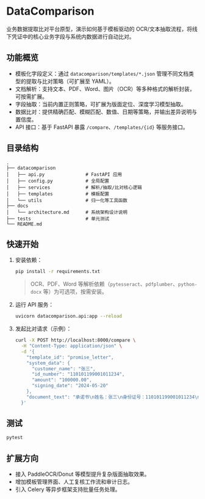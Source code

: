 # DataComparison

业务数据提取比对平台原型，演示如何基于模板驱动的 OCR/文本抽取流程，将线下凭证中的核心业务字段与系统内数据进行自动比对。

## 功能概览
- 模板化字段定义：通过 `datacomparison/templates/*.json` 管理不同文档类型的提取与比对策略（可扩展至 YAML）。
- 文档解析：支持文本、PDF、Word、图片（OCR）等多种格式的解析封装，可按需扩展。
- 字段抽取：当前内置正则策略，可扩展为版面定位、深度学习模型抽取。
- 数据比对：提供精确匹配、模糊匹配、数值、日期等策略，并输出差异说明与置信度。
- API 接口：基于 FastAPI 暴露 `/compare`、`/templates/{id}` 等服务接口。

## 目录结构
```
.
├── datacomparison
│   ├── api.py               # FastAPI 应用
│   ├── config.py            # 全局配置
│   ├── services             # 解析/抽取/比对核心逻辑
│   ├── templates            # 模板配置
│   └── utils                # 归一化等工具函数
├── docs
│   └── architecture.md      # 系统架构设计说明
├── tests                    # 单元测试
└── README.md
```

## 快速开始
1. 安装依赖：
   ```bash
   pip install -r requirements.txt
   ```
   > OCR、PDF、Word 等解析依赖（`pytesseract`、`pdfplumber`、`python-docx` 等）为可选项，按需安装。

2. 运行 API 服务：
   ```bash
   uvicorn datacomparison.api:app --reload
   ```

3. 发起比对请求（示例）：
   ```bash
   curl -X POST http://localhost:8000/compare \
     -H "Content-Type: application/json" \
     -d '{
       "template_id": "promise_letter",
       "system_data": {
         "customer_name": "张三",
         "id_number": "110101199001011234",
         "amount": "100000.00",
         "signing_date": "2024-05-20"
       },
       "document_text": "承诺书\n姓名：张三\n身份证号：110101199001011234\n金额：100,000.00\n日期：2024-05-20"
     }'
   ```

## 测试
```bash
pytest
```

## 扩展方向
- 接入 PaddleOCR/Donut 等模型提升复杂版面抽取效果。
- 增加模板管理界面、人工复核工作流和审计日志。
- 引入 Celery 等异步框架支持批量任务处理。
